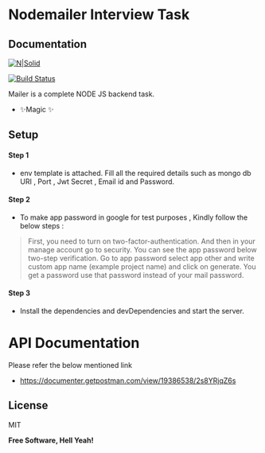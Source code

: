 # Nodemailer Interview Task
## Documentation

[![N|Solid](https://cldup.com/dTxpPi9lDf.thumb.png)](https://nodesource.com/products/nsolid)

[![Build Status](https://travis-ci.org/joemccann/dillinger.svg?branch=master)](https://travis-ci.org/joemccann/dillinger)

Mailer is a complete NODE JS backend task.



- ✨Magic ✨

## Setup
#### Step 1
- env template is attached. Fill all the required details such as mongo db URI , Port , Jwt Secret , Email id and Password.
#### Step 2
- To make app password in google for test purposes , Kindly follow the below steps :
> First, you need to turn on two-factor-authentication.
> And then in your manage account go to security.
> You can see the app password below two-step verification.
> Go to app password select app other and write custom app name (example project name) and click on generate.
> You get a password use that password instead of your mail password.
#### Step 3 
- Install the dependencies and devDependencies and start the server.


# API Documentation

Please refer the below mentioned link 

- https://documenter.getpostman.com/view/19386538/2s8YRjqZ6s


## License

MIT

**Free Software, Hell Yeah!**